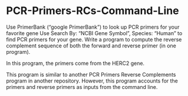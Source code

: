 # PCR-Primers-RCs-Command-Line

Use PrimerBank (“google PrimerBank”) to look up PCR primers for your favorite gene
Use Search By: “NCBI Gene Symbol”, Species: “Human” to find PCR primers for your gene. 
Write a program to compute the reverse complement sequence of both the forward and reverse primer (in one program).

In this program, the primers come from the HERC2 gene.

This program is similar to another PCR Primers Reverse Complements program in another repository.  However, this program accounts for the primers and reverse primers as inputs from the command line.
